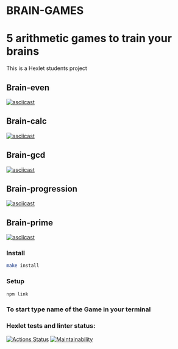 # BRAIN-GAMES

# 5 arithmetic games to train your brains

This is a Hexlet students project

## Brain-even

[![asciicast](https://asciinema.org/a/98AbliFieSUq3Zthx6GZ6c9Oo.svg)](https://asciinema.org/a/98AbliFieSUq3Zthx6GZ6c9Oo)

## Brain-calc

[![asciicast](https://asciinema.org/a/WSMDrE3YKgU5pJW6BQnpY0gMz.svg)](https://asciinema.org/a/WSMDrE3YKgU5pJW6BQnpY0gMz)

## Brain-gcd

[![asciicast](https://asciinema.org/a/uuC7txlqc5GFNtVRp1ORjRopc.svg)](https://asciinema.org/a/uuC7txlqc5GFNtVRp1ORjRopc)

## Brain-progression

[![asciicast](https://asciinema.org/a/bwQhbJ0v2Bv1KJ3DktahHAlwr.svg)](https://asciinema.org/a/bwQhbJ0v2Bv1KJ3DktahHAlwr)

## Brain-prime

[![asciicast](https://asciinema.org/a/DBo40zN5QFtd4cOqDjRczLkbv.svg)](https://asciinema.org/a/DBo40zN5QFtd4cOqDjRczLkbv)


### Install

```bash
make install
```
### Setup

```bash
npm link
```
### To start type name of the Game in your terminal




### Hexlet tests and linter status:

[![Actions Status](https://github.com/dashulyaalex/frontend-project-44/workflows/hexlet-check/badge.svg)](https://github.com/dashulyaalex/frontend-project-44/actions)
[![Maintainability](https://api.codeclimate.com/v1/badges/0d4c0f732a63e0cabf23/maintainability)](https://codeclimate.com/github/dashulyaalex/frontend-project-44/maintainability">)
